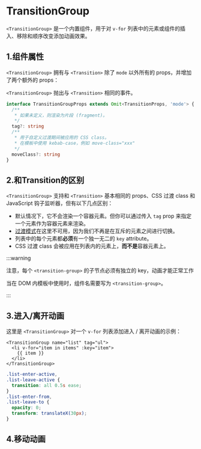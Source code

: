 # TransitionGroup

`<TransitionGroup>` 是一个内置组件，用于对 `v-for` 列表中的元素或组件的插入、移除和顺序改变添加动画效果。



## 1.组件属性

`<TransitionGroup>` 拥有与 `<Transition>` 除了 `mode` 以外所有的 props，并增加了两个额外的 props：

`<TransitionGroup>` 抛出与 `<Transition>` 相同的事件。

```ts
interface TransitionGroupProps extends Omit<TransitionProps, 'mode'> {
  /**
   * 如果未定义，则渲染为片段 (fragment)。
   */
  tag?: string
  /**
   * 用于自定义过渡期间被应用的 CSS class。
   * 在模板中使用 kebab-case，例如 move-class="xxx"
   */
  moveClass?: string
}
```





## 2.和Transition的区别

`<TransitionGroup>` 支持和 `<Transition>` 基本相同的 props、CSS 过渡 class 和 JavaScript 钩子监听器，但有以下几点区别：

- 默认情况下，它不会渲染一个容器元素。但你可以通过传入 `tag` prop 来指定一个元素作为容器元素来渲染。
- [过渡模式](https://cn.vuejs.org/guide/built-ins/transition.html#transition-modes)在这里不可用，因为我们不再是在互斥的元素之间进行切换。
- 列表中的每个元素都**必须**有一个独一无二的 `key` attribute。
- CSS 过渡 class 会被应用在列表内的元素上，**而不是**容器元素上。

:::warning

注意，每个 `<transition-group>` 的子节点必须有独立的 key，动画才能正常工作

当在 DOM 内模板中使用时，组件名需要写为 `<transition-group>`。

:::



## 3.进入/离开动画

这里是 `<TransitionGroup>` 对一个 `v-for` 列表添加进入 / 离开动画的示例：

```vue
<TransitionGroup name="list" tag="ul">
  <li v-for="item in items" :key="item">
    {{ item }}
  </li>
</TransitionGroup>
```

```css
.list-enter-active,
.list-leave-active {
  transition: all 0.5s ease;
}
.list-enter-from,
.list-leave-to {
  opacity: 0;
  transform: translateX(30px);
}
```

<MyTransition :demo="8"/>





## 4.移动动画